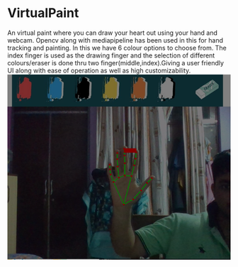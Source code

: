 # VirtualPaint
An virtual paint where you can draw your heart out using your hand and webcam. Opencv along with mediapipeline has been used in this for hand tracking and painting.
In this we have 6 colour options to choose from. The index finger is used as the drawing finger and the selection of different colours/eraser is done thru two finger(middle,index).Giving a user friendly UI along with ease of operation as well as high customizability.
![alt text](https://github.com/Snape-io/VirtualPaint/blob/main/v1.png?raw=true)
